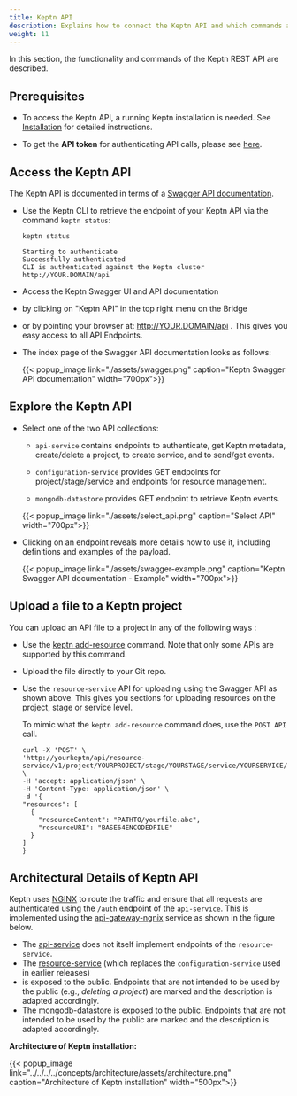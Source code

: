 ```yaml
---
title: Keptn API
description: Explains how to connect the Keptn API and which commands are available.
weight: 11
---
```


In this section, the functionality and commands of the Keptn REST API are described.

## Prerequisites

- To access the Keptn API, a running Keptn installation is needed.
See [Installation](../../../install/) for detailed instructions.

- To get the **API token** for authenticating API calls, please see [here](../../operate/api_token/#retrieve-api-token).  

## Access the Keptn API

The Keptn API is documented in terms of a [Swagger API documentation](https://swagger.io/).

* Use the Keptn CLI to retrieve the endpoint of your Keptn API via the command `keptn status`:

    ```console
    keptn status
    ```

    ```console
    Starting to authenticate
    Successfully authenticated
    CLI is authenticated against the Keptn cluster http://YOUR.DOMAIN/api
    ```

* Access the Keptn Swagger UI and API documentation
* by clicking on "Keptn API" in the top right menu on the Bridge
* or by pointing your browser at: http://YOUR.DOMAIN/api .
This gives you easy access to all API Endpoints.

* The index page of the Swagger API documentation looks as follows:

    {{< popup_image
        link="./assets/swagger.png"
        caption="Keptn Swagger API documentation"
        width="700px">}}

## Explore the Keptn API

* Select one of the two API collections: 

    * `api-service` contains endpoints to authenticate, get Keptn metadata, create/delete a project, to create service, and to send/get events.

    * `configuration-service` provides GET endpoints for project/stage/service and endpoints for resource management.

    * `mongodb-datastore` provides GET endpoint to retrieve Keptn events.

    {{< popup_image
        link="./assets/select_api.png"
        caption="Select API"
        width="700px">}}

* Clicking on an endpoint reveals more details how to use it, including definitions and examples of the payload.

    {{< popup_image
        link="./assets/swagger-example.png"
        caption="Keptn Swagger API documentation - Example"
        width="700px">}}
        
## Upload a file to a Keptn project
You can upload an API file to a project in any of the following ways :
* Use the [keptn add-resource](../cli/commands/keptn_add-resource/) command.
Note that only some APIs are supported by this command.
* Upload the file directly to your Git repo.
* Use the `resource-service` API for uploading
using the Swagger API as shown above.
This gives you sections for uploading resources
on the project, stage or service level.

  To mimic what the `keptn add-resource` command does,
  use the `POST API` call.
  
  ```console
  curl -X 'POST' \
  'http://yourkeptn/api/resource-service/v1/project/YOURPROJECT/stage/YOURSTAGE/service/YOURSERVICE/resource' \
  -H 'accept: application/json' \
  -H 'Content-Type: application/json' \
  -d '{
  "resources": [
    {
      "resourceContent": "PATHTO/yourfile.abc",
      "resourceURI": "BASE64ENCODEDFILE"
    }
  ]
  }
  ```
## Architectural Details of Keptn API

Keptn uses
[NGINX](https://www.nginx.com/)
to route the traffic and ensure that all requests are authenticated
using the `/auth` endpoint of the `api-service`.
This is implemented using the
[api-gateway-ngnix](../../../concepts/architecture/#api-gateway-nginx)
service as shown in the figure below.

- The [api-service](../../../concepts/architecture/#api-service)
  does not itself implement endpoints of the `resource-service`.
- The [resource-service](../../../concepts/architecture/#mongodb-datastore)
  (which replaces the `configuration-service` used in earlier releases)
- is exposed to the public.
  Endpoints that are not intended to be used by the public (e.g., *deleting a project*)
  are marked and the description is adapted accordingly.
- The [mongodb-datastore](../../../concepts/architecture/#mongodb-datastore)
  is exposed to the public.
  Endpoints that are not intended to be used by the public are marked and the description is adapted accordingly.


**Architecture of Keptn installation:**

{{< popup_image
    link="../../../../concepts/architecture/assets/architecture.png"
    caption="Architecture of Keptn installation"
    width="500px">}}
